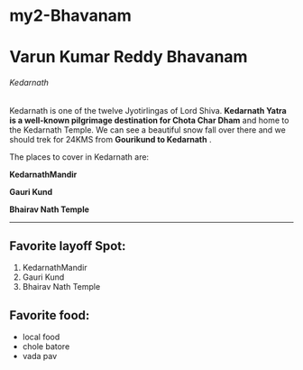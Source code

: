 # my2-Bhavanam

# Varun Kumar Reddy Bhavanam
###### Kedarnath

Kedarnath is one of the twelve Jyotirlingas of Lord Shiva. **Kedarnath Yatra is a well-known pilgrimage destination for Chota Char Dham** and home to the Kedarnath Temple. We can see a beautiful snow fall over there and we should trek for 24KMS from **Gourikund to Kedarnath** .

The places to cover in Kedarnath are:

**KedarnathMandir**

**Gauri Kund**

**Bhairav Nath Temple**

***

##  Favorite layoff Spot:

 1. KedarnathMandir
 2. Gauri Kund
 3. Bhairav Nath Temple

 ##  Favorite food:

 * local food
 * chole batore
 * vada pav

